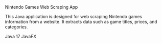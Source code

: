 Nintendo Games Web Scraping App

This Java application is designed for web scraping Nintendo games information from a website. It extracts data such as game titles, prices, and categories.

Java 17
JavaFX
